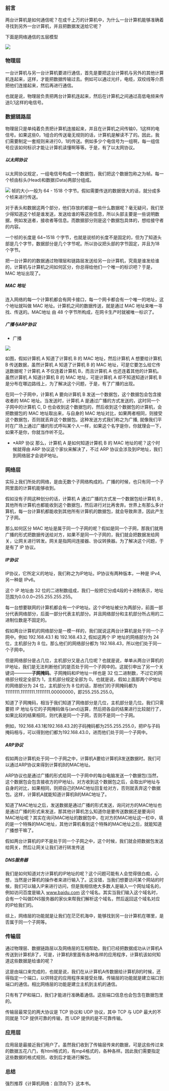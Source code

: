 ### 前言
两台计算机是如何通信呢？在成千上万的计算机中，为什么一台计算机能够准确着寻找到另外一台计算机，并且把数据发送给它呢？

下面是网络通信的五层模型

![](image/tcpip模型.drawio.svg)

### 物理层
一台计算机与另一台计算机要进行通信，首先是要把这台计算机与另外的其他计算机连起来，这样，才能把数据传输过去。例如可以通过光纤，电缆，双绞线等介质把他们连接起来，然后再进行通信。

也就是说，物理层负责把两台计算机连起来，然后在计算机之间通过高低电频来传送0,1这样的电信号。

### 数据链路层
物理层只是单纯着负责把计算机连接起来，并且在计算机之间传输0，1这样的电信号。如果这些0，1组合的传送毫无规则的话，计算机是解读不了的。因此，我们需要制定一套规则来进行0，1的传送。例如多少个电信号为一组啊，每一组信号应该如何标识才能让计算机读懂啊等等。于是，有了以太网协议。
##### 以太网协议
以太网协议规定，一组电信号构成一个数据包，我们把这个数据包称之为帧。每一个桢由标头(Head)和数据(Data)两部分组成。

![](image/帧.drawio.svg)
帧的大小一般为 64 - 1518 个字节。假如需要传送的数据很大的话，就分成多个桢来进行传送。

对于表头和数据这两个部分，他们存放的都是一些什么数据呢？毫无疑问，我们至少得知道这个桢是谁发送，发送给谁的等这些信息，所以头部主要是一些说明数据，例如发送者，接收者等信息。而数据部分则是这个数据包具体的，想给接守者的内容。

一个桢的长度是 64~1518 个字节，也就是说桢的长度不是固定的，但为了知道头部是几个字节，数据部分是几个字节呢。所以协议把头部的字节固定，并且为18个字节。

把一台计算的的数据通过物理层和链路层发送给另一台计算机，究竟是谁发给谁的，计算机与计算机之间如何区分，你总得给他们一个唯一的标识吧？于是，MAC 地址出现了。
##### MAC 地址
连入网络的每一个计算机都会有网卡接口，每一个网卡都会有一个唯一的地址，这个地址就叫做 MAC 地址。计算机之间的数据传送，就是通过 MAC 地址来唯一寻找、传送的。MAC地址 由 48 个字节所构成，在网卡生产时就被唯一标识了。
##### 广播与ARP协议
* 广播

![](image/广播.drawio.svg)

如图，假如计算机 A 知道了计算机 B 的 MAC 地址，然后计算机 A 想要给计算机 B 传送数据，虽然计算机 A 知道了计算机 B 的 MAC 地址，可是它要怎么给它传送数据呢？计算机 A 不仅连着计算机 B，而且计算机 A 也还连着其他的计算机。虽然计算机 A 知道计算机 B 的 MAC 地址，可是计算机 A 却不知道知道计算机 B 是分布在哪边路线上，为了解决这个问题，于是，有了广播的出现。

在同一个子网中，计算机 A 要向计算机 B 发送一个数据包，这个数据包会包含接收者的 MAC 地址。当发送时，计算机 A 是通过广播的方式发送的，这时同一个子网中的计算机 C, D 也会收到这个数据包的，然后收到这个数据包的计算机，会把数据包的 MAC 地址取出来，与自身的 MAC 地址对比，如果两者相同，则接受这个数据包，否则就丢弃这个数据包。这种发送方式我们称之为广播, 就像我们平时在广场上通过广播的形式呼叫某个人一样，如果这个名字是你，你就理会一下，如果不是你，你就当作听不见。

* *ARP 协议
那么，计算机 A 是如何知道计算机 B 的 MAC 地址的呢？这个时候就得由 ARP 协议这个家伙来解决了，不过 ARP 协议会涉及到IP地址，我们到网络层才会说IP地址。

### 网络层
实际上我们所处的网络，是由无数个子网络构成的。广播的时候，也只有同一个子网里面的计算机能够收到。

假如没有子网这种划分的话，计算机 A 通过广播的方式发一个数据包给计算机 B , 其他所有计算机也都能收到这个数据包，然后进行对比再舍弃。世界上有那么多计算机，每一台计算机都能收到其他所有计算机的数据包，就会导致奔溃，因此产生了子网。

那么如何区分 MAC 地址是属于同一个子网的呢？假如是同一个子网，那我们就用广播的形式把数据传送给对方，如果不是同一个子网的，我们就会把数据发给网关，让网关进行转发。网关是指网间连接器、协议转换器。为了解决这个问题，于是有了 IP 协议。

##### IP协议
IP协议，它所定义的地址，我们称之为IP地址。IP协议有两种版本，一种是 IPv4,另一种是 IPv6。

这个 IP 地址由 32 位的二进制数组成，我们一般把它分成4段的十进制表示，地址范围为0.0.0.0~255.255.255.255。

每一台想要联网的计算机都会有一个IP地址。这个IP地址被分为两部分，前面一部分代表网络部分，后面一部分代表主机部分。并且网络部分和主机部分所占用的二进制位数是不固定的。

假如两台计算机的网络部分是一模一样的，我们就说这两台计算机是处于同一个子网中。例如 192.168.43.1 和 192.168.43.2, 假如这两个 IP 地址的网络部分为 24 位，主机部分为 8 位。那么他们的网络部分都为 192.168.43，所以他们处于同一个子网中。

但是网络部分是占几位，主机部分又是占几位呢？也就是说，单单从两台计算机的IP地址，我们是无法判断他们的是否处于同一个子网中的。这就引申出了另一个关键词————**子网掩码**。子网掩码和IP地址一样也是 32 位二进制数，不过它的网络部分规定全部为 1，主机部分规定全部为 0。也就是说，假如上面那两个IP地址的网络部分为 24 位，主机部分为 8 位的话，那他们的子网掩码都为 11111111.11111111.11111111.00000000，即255.255.255.0。

知道了子网掩码，相当于我们知道了网络部分是几位，主机部分是几位。我们只需要把 IP 地址与它的子网掩码做与(and)运算，然后把各自的结果进行比较就行了，如果比较的结果相同，则代表是同一个子网，否则不是同一个子网。

例如，192.168.43.1和192.168.43.2的子码掩码都为255.255.255.0，把IP与子码掩码相与，可以得到他们都为192.168.43.0，进而他们处于同一个子网中。

##### ARP协议
假如两台计算机处于同一个子网之中，计算机A要给计算机B发送数据时。我们可以通过ARP协议来得到计算机B的MAC地址。

ARP协议也是通过广播的形式给同一个子网中的每台电脑发送一个数据包(当然，这个数据包会包含接收方的IP地址)。对方收到这个数据包之后，会取出IP地址与自身的对比，如果相同，则把自己的MAC地址回复给对方，否则就丢弃这个数据包。这样，计算机A就能知道计算机B的MAC地址了。

知道了MAC地址之后，发送数据是通过广播的形式发送，询问对方的MAC地址也是通过广播的形式来发送，那其他计算机怎么知道你是要传送数据还是要询问MAC地址呢？其实在询问MAC地址的数据包中，在对方的MAC地址这一栏中，填的是一个特殊的MAC地址，其他计算机看到这个特殊的MAC地址之后，就能知道广播想干嘛了。

假如两台计算机的IP不是处于同一个子网之中，这个时候，我们就会把数据包发送给网关，然后让网关让我们进行转发传送

##### DNS服务器
我们是如何知道对方计算机的IP地址的呢？这个问题可能有人会觉得很白痴，心想，当然是计算机的操作者来进行输入了。这没错，当我们想要访问某个网站的时候，我们可以输入IP来进行访问，但是我相信绝大多数人是输入一个网址域名的，例如访问百度是输入 www.baidu.com 这个域名。其实当我们输入这个域名时，会有一个叫做DNS服务器的家伙来帮我们解析这个域名，然后返回这个域名对应的IP给我们的。

综上，网络层的功能就是让我们在茫茫机海中，能够找到另一台计算机在哪里，是否属于同一个子网等。

### 传输层
通过物理层、数据链路层以及网络层的互相帮助，我们已经把数据成功从计算机A传送到计算机B了，可是，计算机B里面有各种各样的应用程序，计算机该如何知道这些数据是给谁的呢？

这是由端口来完成的，也就是说，我们在从计算机A传数据给计算机B的时候，还得指定一个端口，以供特定的应用程序来接受处理。传输层的功能就是建立端口到端口的通信。相比网络层的功能是建立主机到主机的通信。

只有有了IP和端口，我们才能进行准确着通信。这些端口信息也会包含在数据包里的。

传输层最常见的两大协议是 TCP 协议和 UDP 协议，其中 TCP 与 UDP 最大的不同就是 TCP 提供可靠的传输，而 UDP 提供的是不可靠传输。

### 应用层
应用层是最接近我们用户了。虽然我们收到了传输层传来的数据，可是这些传过来的数据五花八门，有html格式的，有mp4格式的，各种各样。因此我们需要指定这些数据的格式规则，收到后才能进行解包。

### 总结
强烈推荐《计算机网络：自顶向下》这本书。